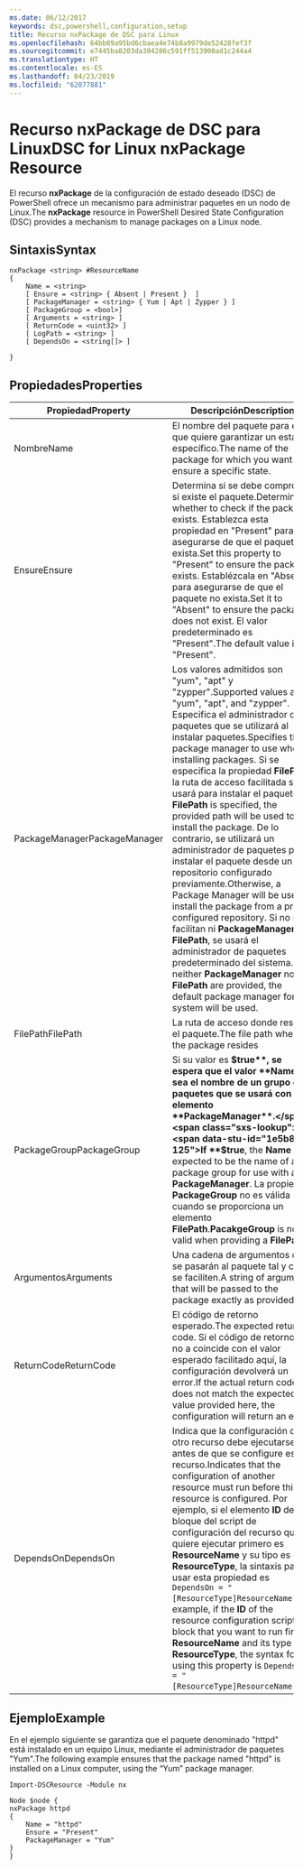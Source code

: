 ```yaml
---
ms.date: 06/12/2017
keywords: dsc,powershell,configuration,setup
title: Recurso nxPackage de DSC para Linux
ms.openlocfilehash: 64bb89a95bd6cbaea4e74b8a9979de52428fef3f
ms.sourcegitcommit: e7445ba8203da304286c591ff513900ad1c244a4
ms.translationtype: HT
ms.contentlocale: es-ES
ms.lasthandoff: 04/23/2019
ms.locfileid: "62077881"
---
```

# <a name="dsc-for-linux-nxpackage-resource"></a><span data-ttu-id="1e5b8-103">Recurso nxPackage de DSC para Linux</span><span class="sxs-lookup"><span data-stu-id="1e5b8-103">DSC for Linux nxPackage Resource</span></span>

<span data-ttu-id="1e5b8-104">El recurso **nxPackage** de la configuración de estado deseado (DSC) de PowerShell ofrece un mecanismo para administrar paquetes en un nodo de Linux.</span><span class="sxs-lookup"><span data-stu-id="1e5b8-104">The **nxPackage** resource in PowerShell Desired State Configuration (DSC) provides a mechanism to manage packages on a Linux node.</span></span>

## <a name="syntax"></a><span data-ttu-id="1e5b8-105">Sintaxis</span><span class="sxs-lookup"><span data-stu-id="1e5b8-105">Syntax</span></span>

```
nxPackage <string> #ResourceName
{
    Name = <string>
    [ Ensure = <string> { Absent | Present }  ]
    [ PackageManager = <string> { Yum | Apt | Zypper } ]
    [ PackageGroup = <bool>]
    [ Arguments = <string> ]
    [ ReturnCode = <uint32> ]
    [ LogPath = <string> ]
    [ DependsOn = <string[]> ]

}
```

## <a name="properties"></a><span data-ttu-id="1e5b8-106">Propiedades</span><span class="sxs-lookup"><span data-stu-id="1e5b8-106">Properties</span></span>

|  <span data-ttu-id="1e5b8-107">Propiedad</span><span class="sxs-lookup"><span data-stu-id="1e5b8-107">Property</span></span> |  <span data-ttu-id="1e5b8-108">Descripción</span><span class="sxs-lookup"><span data-stu-id="1e5b8-108">Description</span></span> |
|---|---|
| <span data-ttu-id="1e5b8-109">Nombre</span><span class="sxs-lookup"><span data-stu-id="1e5b8-109">Name</span></span>| <span data-ttu-id="1e5b8-110">El nombre del paquete para el que quiere garantizar un estado específico.</span><span class="sxs-lookup"><span data-stu-id="1e5b8-110">The name of the package for which you want to ensure a specific state.</span></span>|
| <span data-ttu-id="1e5b8-111">Ensure</span><span class="sxs-lookup"><span data-stu-id="1e5b8-111">Ensure</span></span>| <span data-ttu-id="1e5b8-112">Determina si se debe comprobar si existe el paquete.</span><span class="sxs-lookup"><span data-stu-id="1e5b8-112">Determines whether to check if the package exists.</span></span> <span data-ttu-id="1e5b8-113">Establezca esta propiedad en "Present" para asegurarse de que el paquete exista.</span><span class="sxs-lookup"><span data-stu-id="1e5b8-113">Set this property to "Present" to ensure the package exists.</span></span> <span data-ttu-id="1e5b8-114">Establézcala en "Absent" para asegurarse de que el paquete no exista.</span><span class="sxs-lookup"><span data-stu-id="1e5b8-114">Set it to "Absent" to ensure the package does not exist.</span></span> <span data-ttu-id="1e5b8-115">El valor predeterminado es "Present".</span><span class="sxs-lookup"><span data-stu-id="1e5b8-115">The default value is "Present".</span></span>|
| <span data-ttu-id="1e5b8-116">PackageManager</span><span class="sxs-lookup"><span data-stu-id="1e5b8-116">PackageManager</span></span>| <span data-ttu-id="1e5b8-117">Los valores admitidos son "yum", "apt" y "zypper".</span><span class="sxs-lookup"><span data-stu-id="1e5b8-117">Supported values are "yum", "apt", and "zypper".</span></span> <span data-ttu-id="1e5b8-118">Especifica el administrador de paquetes que se utilizará al instalar paquetes.</span><span class="sxs-lookup"><span data-stu-id="1e5b8-118">Specifies the package manager to use when installing packages.</span></span> <span data-ttu-id="1e5b8-119">Si se especifica la propiedad **FilePath**, la ruta de acceso facilitada se usará para instalar el paquete.</span><span class="sxs-lookup"><span data-stu-id="1e5b8-119">If **FilePath** is specified, the provided path will be used to install the package.</span></span> <span data-ttu-id="1e5b8-120">De lo contrario, se utilizará un administrador de paquetes para instalar el paquete desde un repositorio configurado previamente.</span><span class="sxs-lookup"><span data-stu-id="1e5b8-120">Otherwise, a Package Manager will be used to install the package from a pre-configured repository.</span></span> <span data-ttu-id="1e5b8-121">Si no se facilitan ni **PackageManager** ni **FilePath**, se usará el administrador de paquetes predeterminado del sistema.</span><span class="sxs-lookup"><span data-stu-id="1e5b8-121">If neither **PackageManager** nor **FilePath** are provided, the default package manager for the system will be used.</span></span>|
| <span data-ttu-id="1e5b8-122">FilePath</span><span class="sxs-lookup"><span data-stu-id="1e5b8-122">FilePath</span></span>| <span data-ttu-id="1e5b8-123">La ruta de acceso donde reside el paquete.</span><span class="sxs-lookup"><span data-stu-id="1e5b8-123">The file path where the package resides</span></span>|
| <span data-ttu-id="1e5b8-124">PackageGroup</span><span class="sxs-lookup"><span data-stu-id="1e5b8-124">PackageGroup</span></span>| <span data-ttu-id="1e5b8-125">Si su valor es **$true**, se espera que el valor **Name** sea el nombre de un grupo de paquetes que se usará con un elemento **PackageManager**.</span><span class="sxs-lookup"><span data-stu-id="1e5b8-125">If **$true**, the **Name** is expected to be the name of a package group for use with a **PackageManager**.</span></span> <span data-ttu-id="1e5b8-126">La propiedad **PackageGroup** no es válida cuando se proporciona un elemento **FilePath**.</span><span class="sxs-lookup"><span data-stu-id="1e5b8-126">**PacakgeGroup** is not valid when providing a **FilePath**.</span></span>|
| <span data-ttu-id="1e5b8-127">Argumentos</span><span class="sxs-lookup"><span data-stu-id="1e5b8-127">Arguments</span></span>| <span data-ttu-id="1e5b8-128">Una cadena de argumentos que se pasarán al paquete tal y como se faciliten.</span><span class="sxs-lookup"><span data-stu-id="1e5b8-128">A string of arguments that will be passed to the package exactly as provided.</span></span>|
| <span data-ttu-id="1e5b8-129">ReturnCode</span><span class="sxs-lookup"><span data-stu-id="1e5b8-129">ReturnCode</span></span>| <span data-ttu-id="1e5b8-130">El código de retorno esperado.</span><span class="sxs-lookup"><span data-stu-id="1e5b8-130">The expected return code.</span></span> <span data-ttu-id="1e5b8-131">Si el código de retorno real no a coincide con el valor esperado facilitado aquí, la configuración devolverá un error.</span><span class="sxs-lookup"><span data-stu-id="1e5b8-131">If the actual return code does not match the expected value provided here, the configuration will return an error.</span></span>|
| <span data-ttu-id="1e5b8-132">DependsOn</span><span class="sxs-lookup"><span data-stu-id="1e5b8-132">DependsOn</span></span> | <span data-ttu-id="1e5b8-133">Indica que la configuración de otro recurso debe ejecutarse antes de que se configure este recurso.</span><span class="sxs-lookup"><span data-stu-id="1e5b8-133">Indicates that the configuration of another resource must run before this resource is configured.</span></span> <span data-ttu-id="1e5b8-134">Por ejemplo, si el elemento **ID** del bloque del script de configuración del recurso que quiere ejecutar primero es **ResourceName** y su tipo es **ResourceType**, la sintaxis para usar esta propiedad es `DependsOn = "[ResourceType]ResourceName"`.</span><span class="sxs-lookup"><span data-stu-id="1e5b8-134">For example, if the **ID** of the resource configuration script block that you want to run first is **ResourceName** and its type is **ResourceType**, the syntax for using this property is `DependsOn = "[ResourceType]ResourceName"`.</span></span>|

## <a name="example"></a><span data-ttu-id="1e5b8-135">Ejemplo</span><span class="sxs-lookup"><span data-stu-id="1e5b8-135">Example</span></span>

<span data-ttu-id="1e5b8-136">En el ejemplo siguiente se garantiza que el paquete denominado "httpd" está instalado en un equipo Linux, mediante el administrador de paquetes "Yum".</span><span class="sxs-lookup"><span data-stu-id="1e5b8-136">The following example ensures that the package named "httpd" is installed on a Linux computer, using the “Yum” package manager.</span></span>

```
Import-DSCResource -Module nx

Node $node {
nxPackage httpd
{
    Name = "httpd"
    Ensure = "Present"
    PackageManager = "Yum"
}
}
```
